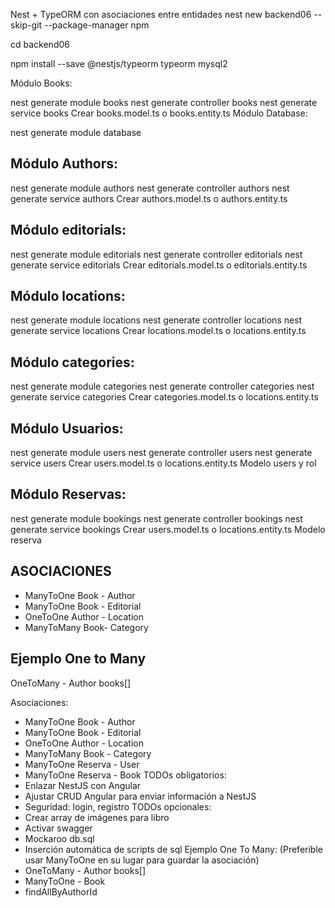 Nest + TypeORM con asociaciones entre entidades
nest new backend06 --skip-git --package-manager npm

cd backend06

npm install --save @nestjs/typeorm typeorm mysql2

Módulo Books:

nest generate module books
nest generate controller books
nest generate service books
Crear books.model.ts o books.entity.ts
Módulo Database:

nest generate module database
## Módulo Authors:

nest generate module authors
nest generate controller authors
nest generate service authors
Crear authors.model.ts o authors.entity.ts

## Módulo editorials:

nest generate module editorials
nest generate controller editorials
nest generate service editorials
Crear editorials.model.ts o editorials.entity.ts

## Módulo locations:

nest generate module locations
nest generate controller locations
nest generate service locations
Crear locations.model.ts o locations.entity.ts


## Módulo categories:

nest generate module categories
nest generate controller categories
nest generate service categories
Crear categories.model.ts o locations.entity.ts

## Módulo Usuarios:

nest generate module users
nest generate controller users
nest generate service users
Crear users.model.ts o locations.entity.ts
Modelo users y rol

## Módulo Reservas:

nest generate module bookings
nest generate controller bookings
nest generate service bookings
Crear users.model.ts o locations.entity.ts
Modelo reserva

## ASOCIACIONES
* ManyToOne Book - Author
* ManyToOne Book - Editorial
* OneToOne Author - Location
* ManyToMany Book- Category

## Ejemplo One to Many
OneToMany - Author books[]

Asociaciones:
* ManyToOne Book - Author
* ManyToOne Book - Editorial
* OneToOne Author - Location
* ManyToMany Book - Category
* ManyToOne Reserva - User
* ManyToOne Reserva - Book
TODOs obligatorios:
* Enlazar NestJS con Angular
* Ajustar CRUD Angular para enviar información a NestJS
* Seguridad: login, registro
TODOs opcionales:
* Crear array de imágenes para libro
* Activar swagger
* Mockaroo db.sql
* Inserción automática de scripts de sql
Ejemplo One To Many: (Preferible usar ManyToOne en su lugar para guardar la asociación)
* OneToMany - Author books[]
* ManyToOne - Book 
* findAllByAuthorId